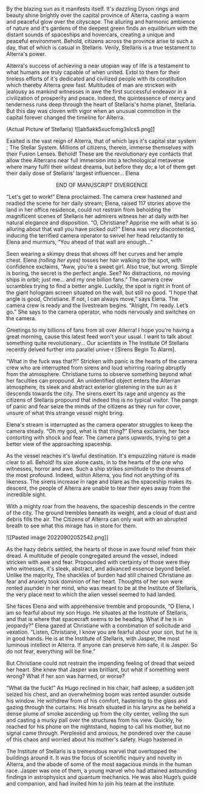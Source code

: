 By the blazing sun as it manifests itself. It's dazzling Dyson rings and beauty shine brightly over the capital province of Alterra, casting a warm and peaceful glow over the cityscape. The alluring and harmonic ambience of nature and it's gardens of the deepest green finds an equilibrium with the distant sounds of spaceships and hovercars, creating a unique and peaceful environment. Behold, citizens across the province arise to such a day, that of which is casual in Stellaris. Verily, Stellaris is a true testament to Alterra's power. 

Alterra's success of achieving a near utopian way of life is a testament to what humans are truly capable of when united. Extol to them for their tireless efforts of it's dedicated and civilized people with its constitution which thereby Alterra grew fast. Multitudes of man are stricken with jealousy as mankind witnesses in awe the first successful endeavor in a civilization of prosperity and peace. Indeed, the quintessence of mercy and tenderness runs deep through the heart of Stellaris's home planet, Stellaria. But this day was cloven with vigor when an unusual commotion in the capital forever changed the timeline for Alterra. 

(Actual Picture of Stellaris)  ![[ab5akk5xucfcmg3slcs5.png]]

Exalted is the vast reign of Alterra, that of which lays it's capital star system ; The Stellar System. Millions of citizens, therein, immerse themselves with their Fusion Lenses. Behold! These are the revolutionary eye contacts that allow thee Alterrans near full immersion into a technological metaverse where many fulfil their wildest dreams, but before they do; a lot of them get their daily dose of Stellaris' largest influencer… Elena

<center> END OF MANUSCRIPT DIVERGENCE </center> 


“Let's get to work!” Elena proclaimed. The camera crew hastened and readied the scene for her daily stream; Elena, raised 117 stories above the land in her office residence, could not restrain from beholding the magnificent scenes of Stellaris her admirers witness her at daily with her natural elegance and disposition. “O, Christiane? Apprise me with what is so alluring about that wall you have picked out?” Elena was very discontented, inducing the terrified camera operator to swivel her head reluctantly to Elena and murmurs, “You ahead of that wall are enough…”


Seen wearing a skimpy dress that shows off her curves and her ample chest. Elena *(rolling her eyes)* tosses her hair walking to the spot, with confidence exclaims, “Aww, you’re a sweet girl. Also true, but wrong. Simple is boring, the secret is the perfect angle. See? No distractions, no moving ships in orbit; just me… and my one billion fans.” The camera crew scrambles trying to find a better angle. Luckily, the spot is right in front of the giant hologram screen situated on the wall, but still no good. “I hope that angle is good, Christiane. If not, I can always move,” says Elena. The camera crew is ready and the livestream begins. “Alright, I’m ready. Let’s go.” She says to the camera operator, who nods nervously and switches on the camera.

Greetings to my billions of fans from all over Alterra! I hope you're having a great morning, cause this latest feed won't your usual. I want to talk about something quite revolutionary… Our scientists in The Institute Of Stellaris recently delved further into parallel unive-r [Sirens Begin To Alarm].

“What in the fuck was that?!” Stricken with panic is the hearts of the camera crew who are interrupted from sirens and loud whirring roaring abruptly from the atmosphere. Christiane turns to observe something beyond what her faculties can propound. An unidentified object enters the Alterran atmosphere, its sleek and abstract exterior glistening in the sun as it descends towards the city. The sirens exert its rage and urgency as the citizens of Stellaris propound that indeed this is no typical visitor. The pangs of panic and fear seize the minds of the citizens as they run for cover, unsure of what this strange vessel might bring.

Elena's stream is interrupted as the camera operator struggles to keep the camera steady. “Oh my god, what is that thing?” Elena exclaims, her face contorting with shock and fear. The camera pans upwards, trying to get a better view of the approaching spaceship.

As the vessel reaches it's lawful destination. It's empuzzling nature is made clear to all. Behold! Its size alone casts, in to the hearts of the one who witnesses, horror and awe. Such a ship strikes similitude to the dreams of the most profound. Indeed, within Alterra, you find not anything of its likeness. The sirens increase in rage and blare as the spaceship makes its descent, the people of Alterra are unable to tear their eyes away from the incredible sight.

With a mighty roar from the heavens, the spaceship descends in the centre of the city. The ground trembles beneath its weight, and a cloud of dust and debris fills the air. The Citizens of Alterra can only wait with an abrupted breath to see what this mirage has in store for them.


![[Pasted image 20220902052542.png]]


As the hazy debris settled, the hearts of those in awe found relief from their dread. A multitude of people congregated around the vessel, indeed stricken with awe and fear. Propounded with certainty of those were they who witnesses, it's sleek, abstract, and advanced essence beyond belief. Unlike the majority, The shackles of burden had still chained Christiane as fear and anxiety took dominion of her heart. Thoughts of her son were rented asunder in her mind, who was meant to be at the Institute of Stellaris, the very place next to which the alien vessel seemed to had landed.

She faces Elena and with apprehensive tremble and propounds, “O Elena, I am so fearful about my son Hugo. He situates at the Institute of Stellaris, and that is where that spacecraft seems to be heading. What if he is in jeopardy?” Elena gazed at Christiane with a combination of solicitude and vexation. “Listen, Christiane, I know you are fearful about your son, but he is in good hands. He is at the Institute of Stellaris, with Jasper, the most luminous intellect in Alterra. If anyone can preserve him safe, it is Jasper. So do not fear, everything will be fine.”

But Christiane could not restrain the impending feeling of dread that seized her heart. She knew that Jasper was brilliant, but what if something went wrong? What if her son was harmed, or worse?


“What da the fuck!” As Hugo reclined in his chair, half asleep, a sudden jolt seized his chest, and an overwhelming boom was rented asunder outside his window. He withdrew from of his comfort, hastening to the glass and gazing through the curtains. His breath situated in his larynx as he beheld a dense plume of smoke ascending up from the city center, veiling the sun and casting a murky pall over the structures from his view. Quickly, he reached for his phone on the nightstand, hoping to call his mother, but no signal came through. Perplexed and anxious, he pondered over the cause of this chaos and worried about his mother's safety. Hugo hastened in

The Institute of Stellaris is a tremendous marvel that overtopped the buildings around it. It was the focus of scientific inquiry and novelty in Alterra, and the abode of some of the most sagacious minds in the human race. Jasper was one of them, a young marvel who had attained astounding findings in astrophysics and quantum mechanics. He was also Hugo’s guide and companion, and had invited him to join his team at the institute.
